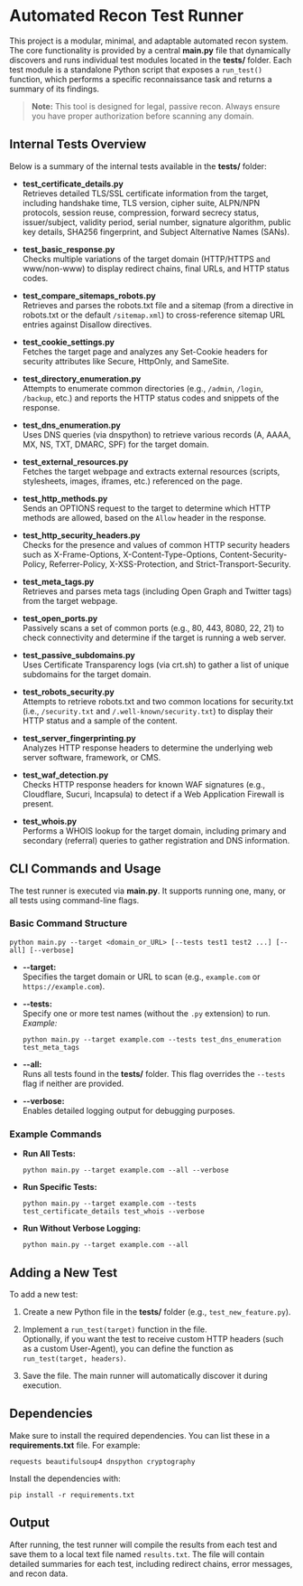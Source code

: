 Automated Recon Test Runner
===========================

This project is a modular, minimal, and adaptable automated recon system. The core functionality is provided by a central **main.py** file that dynamically discovers and runs individual test modules located in the **tests/** folder. Each test module is a standalone Python script that exposes a `run_test()` function, which performs a specific reconnaissance task and returns a summary of its findings.

> **Note:** This tool is designed for legal, passive recon. Always ensure you have proper authorization before scanning any domain.

Internal Tests Overview
-----------------------

Below is a summary of the internal tests available in the **tests/** folder:

-   **test_certificate_details.py**\
    Retrieves detailed TLS/SSL certificate information from the target, including handshake time, TLS version, cipher suite, ALPN/NPN protocols, session reuse, compression, forward secrecy status, issuer/subject, validity period, serial number, signature algorithm, public key details, SHA256 fingerprint, and Subject Alternative Names (SANs).

-   **test_basic_response.py**\
    Checks multiple variations of the target domain (HTTP/HTTPS and www/non-www) to display redirect chains, final URLs, and HTTP status codes.

-   **test_compare_sitemaps_robots.py**\
    Retrieves and parses the robots.txt file and a sitemap (from a directive in robots.txt or the default `/sitemap.xml`) to cross-reference sitemap URL entries against Disallow directives.

-   **test_cookie_settings.py**\
    Fetches the target page and analyzes any Set-Cookie headers for security attributes like Secure, HttpOnly, and SameSite.

-   **test_directory_enumeration.py**\
    Attempts to enumerate common directories (e.g., `/admin`, `/login`, `/backup`, etc.) and reports the HTTP status codes and snippets of the response.

-   **test_dns_enumeration.py**\
    Uses DNS queries (via dnspython) to retrieve various records (A, AAAA, MX, NS, TXT, DMARC, SPF) for the target domain.

-   **test_external_resources.py**\
    Fetches the target webpage and extracts external resources (scripts, stylesheets, images, iframes, etc.) referenced on the page.

-   **test_http_methods.py**\
    Sends an OPTIONS request to the target to determine which HTTP methods are allowed, based on the `Allow` header in the response.

-   **test_http_security_headers.py**\
    Checks for the presence and values of common HTTP security headers such as X-Frame-Options, X-Content-Type-Options, Content-Security-Policy, Referrer-Policy, X-XSS-Protection, and Strict-Transport-Security.

-   **test_meta_tags.py**\
    Retrieves and parses meta tags (including Open Graph and Twitter tags) from the target webpage.

-   **test_open_ports.py**\
    Passively scans a set of common ports (e.g., 80, 443, 8080, 22, 21) to check connectivity and determine if the target is running a web server.

-   **test_passive_subdomains.py**\
    Uses Certificate Transparency logs (via crt.sh) to gather a list of unique subdomains for the target domain.

-   **test_robots_security.py**\
    Attempts to retrieve robots.txt and two common locations for security.txt (i.e., `/security.txt` and `/.well-known/security.txt`) to display their HTTP status and a sample of the content.

-   **test_server_fingerprinting.py**\
    Analyzes HTTP response headers to determine the underlying web server software, framework, or CMS.

-   **test_waf_detection.py**\
    Checks HTTP response headers for known WAF signatures (e.g., Cloudflare, Sucuri, Incapsula) to detect if a Web Application Firewall is present.

-   **test_whois.py**\
    Performs a WHOIS lookup for the target domain, including primary and secondary (referral) queries to gather registration and DNS information.

CLI Commands and Usage
----------------------

The test runner is executed via **main.py**. It supports running one, many, or all tests using command-line flags.

### Basic Command Structure



`python main.py --target <domain_or_URL> [--tests test1 test2 ...] [--all] [--verbose]`

-   **--target:**\
    Specifies the target domain or URL to scan (e.g., `example.com` or `https://example.com`).

-   **--tests:**\
    Specify one or more test names (without the `.py` extension) to run.\
    *Example:*



    `python main.py --target example.com --tests test_dns_enumeration test_meta_tags`

-   **--all:**\
    Runs all tests found in the **tests/** folder. This flag overrides the `--tests` flag if neither are provided.

-   **--verbose:**\
    Enables detailed logging output for debugging purposes.

### Example Commands

-   **Run All Tests:**



    `python main.py --target example.com --all --verbose`

-   **Run Specific Tests:**



    `python main.py --target example.com --tests test_certificate_details test_whois --verbose`

-   **Run Without Verbose Logging:**



    `python main.py --target example.com --all`

Adding a New Test
-----------------

To add a new test:

1.  Create a new Python file in the **tests/** folder (e.g., `test_new_feature.py`).

2.  Implement a `run_test(target)` function in the file.\
    Optionally, if you want the test to receive custom HTTP headers (such as a custom User-Agent), you can define the function as `run_test(target, headers)`.

3.  Save the file. The main runner will automatically discover it during execution.

Dependencies
------------

Make sure to install the required dependencies. You can list these in a **requirements.txt** file. For example:



`requests
beautifulsoup4
dnspython
cryptography`

Install the dependencies with:



`pip install -r requirements.txt`

Output
------

After running, the test runner will compile the results from each test and save them to a local text file named `results.txt`. The file will contain detailed summaries for each test, including redirect chains, error messages, and recon data.